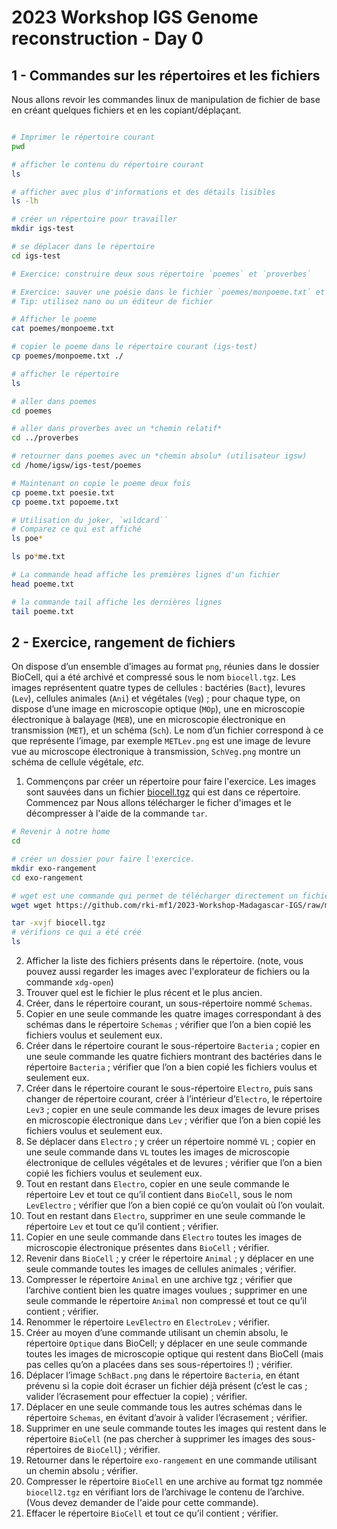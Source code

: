 # 2023 Workshop IGS Genome reconstruction - Day 0



## 1 - Commandes sur les répertoires et les fichiers

Nous allons revoir les commandes linux de manipulation de fichier de base en créant quelques fichiers et en les copiant/déplaçant. 

```bash

# Imprimer le répertoire courant
pwd

# afficher le contenu du répertoire courant
ls

# afficher avec plus d'informations et des détails lisibles
ls -lh

# créer un répertoire pour travailler
mkdir igs-test

# se déplacer dans le répertoire
cd igs-test

# Exercice: construire deux sous répertoire `poemes` et `proverbes`

# Exercice: sauver une poésie dans le fichier `poemes/monpoeme.txt` et un proverbe dans le répertoire `proverbe/monproverbe.txt` (par exemple à partir de [ce site](https://www.proverbes-francais.fr/) pour les proverbes et [celui ci](https://www.mon-poeme.fr) pour les poemes)
# Tip: utilisez nano ou un éditeur de fichier

# Afficher le poeme 
cat poemes/monpoeme.txt

# copier le poeme dans le répertoire courant (igs-test) 
cp poemes/monpoeme.txt ./

# afficher le répertoire
ls 

# aller dans poemes 
cd poemes

# aller dans proverbes avec un *chemin relatif*
cd ../proverbes

# retourner dans poemes avec un *chemin absolu* (utilisateur igsw)
cd /home/igsw/igs-test/poemes

# Maintenant on copie le poeme deux fois
cp poeme.txt poesie.txt
cp poeme.txt popoeme.txt

# Utilisation du joker, `wildcard``
# Comparez ce qui est affiché
ls poe*

ls po*me.txt

# La commande head affiche les premières lignes d'un fichier
head poeme.txt

# la commande tail affiche les dernières lignes
tail poeme.txt 

```

## 2 - Exercice, rangement de fichiers

On dispose d’un ensemble d’images au format `png`, réunies dans le dossier BioCell, qui a été archivé et compressé sous le nom `biocell.tgz`. Les images représentent quatre types de cellules : bactéries (`Bact`), levures (`Lev`), cellules animales (`Ani`) et végétales (`Veg`) ; pour chaque type, on dispose d’une image en microscopie optique (`MOp`), une en microscopie électronique à balayage (`MEB`), une en microscopie électronique en transmission (`MET`), et un schéma (`Sch`). Le nom d’un fichier correspond à ce que représente l’image, par exemple `METLev.png` est une image de levure vue au microscope électronique à transmission, `SchVeg.png` montre un schéma de cellule végétale, _etc._

1. Commençons par créer un répertoire pour faire l'exercice. Les images sont sauvées dans un fichier [biocell.tgz](biocell.tgz) qui est dans ce répertoire. Commencez par Nous allons télécharger le ficher d'images et le décompresser à l'aide de la commande `tar`. 

```bash 
# Revenir à notre home
cd

# créer un dossier pour faire l'exercice.
mkdir exo-rangement
cd exo-rangement

# wget est une commande qui permet de télécharger directement un fichier d'internet 
wget wget https://github.com/rki-mf1/2023-Workshop-Madagascar-IGS/raw/main/day00-friday/biocell.tgz

tar -xvjf biocell.tgz
# vérifions ce qui a été créé
ls 
```

2. Afficher la liste des fichiers présents dans le répertoire. (note, vous pouvez aussi regarder les images avec l'explorateur de fichiers ou la commande `xdg-open`)
3. Trouver quel est le fichier le plus récent et le plus ancien.
4. Créer, dans le répertoire courant, un sous-répertoire nommé `Schemas`.
5. Copier en une seule commande les quatre images correspondant à des schémas dans le répertoire `Schemas` ; vérifier que l’on a bien copié les fichiers voulus et seulement eux.
6. Créer dans le répertoire courant le sous-répertoire `Bacteria` ; copier en une seule commande les quatre fichiers montrant des bactéries dans le répertoire `Bacteria` ; vérifier que l’on a bien copié les fichiers voulus et seulement eux.
7. Créer dans le répertoire courant le sous-répertoire `Electro`, puis sans changer de répertoire courant, créer à l’intérieur d’`Electro`, le répertoire `Lev3` ; copier en une seule commande les deux images de levure prises en microscopie électronique dans `Lev` ; vérifier que l’on a bien copié les fichiers voulus et seulement eux.
8. Se déplacer dans `Electro` ; y créer un répertoire nommé `VL` ; copier en une seule commande dans `VL` toutes les images de microscopie électronique de cellules végétales et de levures ; vérifier que l’on a bien copié les fichiers voulus et seulement eux.
9. Tout en restant dans `Electro`, copier en une seule commande le répertoire Lev et tout ce qu’il contient dans `BioCell`, sous le nom `LevElectro` ; vérifier que l’on a bien copié ce qu’on voulait où l’on voulait.
10. Tout en restant dans `Electro`, supprimer en une seule commande le répertoire `Lev` et tout ce qu’il contient ; vérifier.
11. Copier en une seule commande dans `Electro` toutes les images de microscopie électronique présentes dans `BioCell` ; vérifier.
12. Revenir dans `BioCell` ; y créer le répertoire `Animal` ; y déplacer en une seule commande toutes les images de cellules animales ; vérifier.
13. Compresser le répertoire `Animal` en une archive tgz ; vérifier que l’archive contient bien les quatre images voulues ; supprimer en une seule commande le répertoire `Animal` non compressé et tout ce qu’il contient ; vérifier.
14. Renommer le répertoire `LevElectro` en `ElectroLev` ; vérifier.
15. Créer au moyen d’une commande utilisant un chemin absolu, le répertoire `Optique` dans BioCell; y déplacer en une seule commande toutes les images de microscopie optique qui restent dans BioCell (mais pas celles qu’on a placées dans ses sous-répertoires !) ; vérifier.
16. Déplacer l’image `SchBact.png` dans le répertoire `Bacteria`, en étant prévenu si la copie doit écraser un fichier déjà présent (c’est le cas ; valider l’écrasement pour effectuer la copie) ; vérifier.
17. Déplacer en une seule commande tous les autres schémas dans le répertoire `Schemas`, en évitant d’avoir à valider l’écrasement ; vérifier.
18. Supprimer en une seule commande toutes les images qui restent dans le répertoire `BioCell` (ne pas chercher à supprimer les images des sous-répertoires de `BioCell`) ; vérifier.
19. Retourner dans le répertoire `exo-rangement` en une commande utilisant un chemin absolu ; vérifier.
20. Compresser le répertoire `BioCell` en une archive au format tgz nommée `biocell2.tgz` en vérifiant lors de l’archivage le contenu de l’archive. (Vous devez demander de l'aide pour cette commande).
21. Effacer le répertoire `BioCell` et tout ce qu’il contient ; vérifier.

